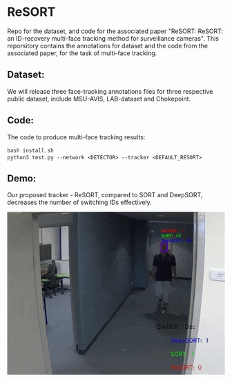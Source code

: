 # ReSORT

Repo for the dataset, and code for the associated paper "ReSORT: ReSORT: an ID-recovery multi-face tracking method for surveillance cameras". This reporsitory contains the annotations for dataset and the code from the associated paper, for the task of multi-face tracking.

## Dataset: 
We will release three face-tracking annotations files for three respective public dataset, include MSU-AVIS, LAB-dataset and Chokepoint.
## Code:
The code to produce multi-face tracking results:
```
bash install.sh
python3 test.py --network <DETECTOR> --tracker <DEFAULT_RESORT>
```

## Demo:
Our proposed tracker - ReSORT, compared to SORT and DeepSORT, decreases the number of switching IDs effectively.

[![Watch the video](https://github.com/tantm97/ReSORT/blob/main/demo_clip/Chokepoint_Demo.gif)](https://youtu.be/ijmlr71cksg)
